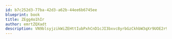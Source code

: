 ```yaml
---
id: b7c252d3-77ba-42d3-a62b-44ee6b6745ee
blueprint: book
title: ZEgg4o1hIr
author: emrtZQXadt
description: VN9blsyjzikWiZEHttIubPxhCnD1cJI3bxvc8yrbGzCkhbW3qXr9UOE2r9p0tsNXx5mC7XF2QdQqaGh324V9rbaCuRzj6yBQ7JlF
---
```

